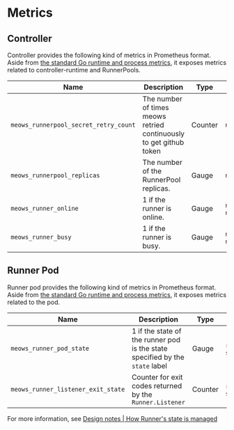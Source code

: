 # Metrics

## Controller

Controller provides the following kind of metrics in Prometheus format.
Aside from [the standard Go runtime and process metrics][standard], it exposes metrics related to controller-runtime and RunnerPools.

| Name                                  | Description                                                        | Type    | Labels                 |
| ------------------------------------- | ------------------------------------------------------------------ | ------- | ---------------------- |
| `meows_runnerpool_secret_retry_count` | The number of times meows retried continuously to get github token | Counter | `runnerpool`           |
| `meows_runnerpool_replicas`           | The number of the RunnerPool replicas.                             | Gauge   | `runnerpool`           |
| `meows_runner_online`                 | 1 if the runner is online.                                         | Gauge   | `runnerpool`, `runner` |
| `meows_runner_busy`                   | 1 if the runner is busy.                                           | Gauge   | `runnerpool`, `runner` |

## Runner Pod

Runner pod provides the following kind of metrics in Prometheus format.
Aside from [the standard Go runtime and process metrics][standard], it exposes metrics related to the pod.

| Name                               | Description                                                                  | Type    | Labels                |
| ---------------------------------- | ---------------------------------------------------------------------------- | ------- | --------------------- |
| `meows_runner_pod_state`           | 1 if the state of the runner pod is the state specified by the `state` label | Gauge   | `runnerpool`, `state` |
| `meows_runner_listener_exit_state` | Counter for exit codes returned by the `Runner.Listener`                     | Counter | `runnerpool`, `state` |

For more information, see [Design notes | How Runner's state is managed](design.md#how-runners-state-is-managed)

[standard]: https://povilasv.me/prometheus-go-metrics/

